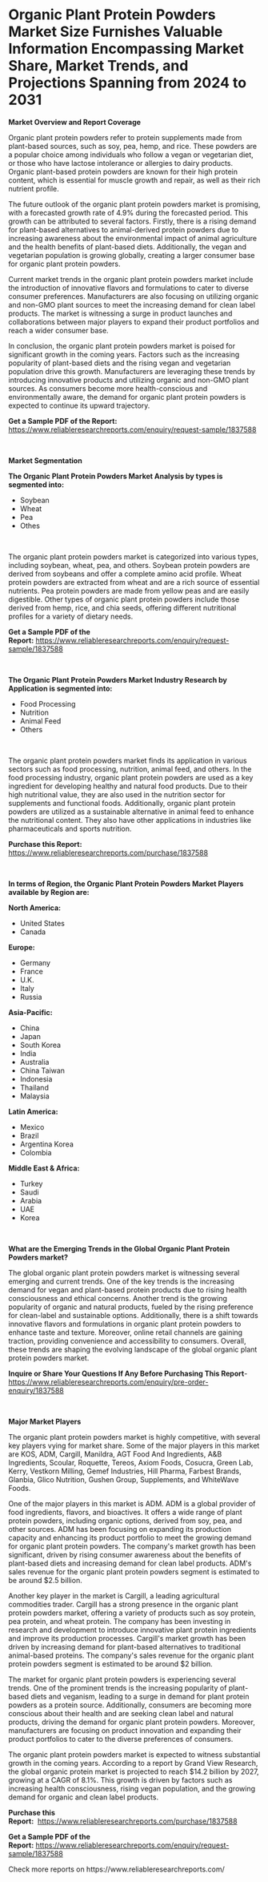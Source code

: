 <p><h1>Organic Plant Protein Powders Market Size Furnishes Valuable Information Encompassing Market Share, Market Trends, and Projections Spanning from 2024 to 2031</h1></p><p><strong>Market Overview and Report Coverage</strong></p>
<p><p>Organic plant protein powders refer to protein supplements made from plant-based sources, such as soy, pea, hemp, and rice. These powders are a popular choice among individuals who follow a vegan or vegetarian diet, or those who have lactose intolerance or allergies to dairy products. Organic plant-based protein powders are known for their high protein content, which is essential for muscle growth and repair, as well as their rich nutrient profile.</p><p>The future outlook of the organic plant protein powders market is promising, with a forecasted growth rate of 4.9% during the forecasted period. This growth can be attributed to several factors. Firstly, there is a rising demand for plant-based alternatives to animal-derived protein powders due to increasing awareness about the environmental impact of animal agriculture and the health benefits of plant-based diets. Additionally, the vegan and vegetarian population is growing globally, creating a larger consumer base for organic plant protein powders.</p><p>Current market trends in the organic plant protein powders market include the introduction of innovative flavors and formulations to cater to diverse consumer preferences. Manufacturers are also focusing on utilizing organic and non-GMO plant sources to meet the increasing demand for clean label products. The market is witnessing a surge in product launches and collaborations between major players to expand their product portfolios and reach a wider consumer base.</p><p>In conclusion, the organic plant protein powders market is poised for significant growth in the coming years. Factors such as the increasing popularity of plant-based diets and the rising vegan and vegetarian population drive this growth. Manufacturers are leveraging these trends by introducing innovative products and utilizing organic and non-GMO plant sources. As consumers become more health-conscious and environmentally aware, the demand for organic plant protein powders is expected to continue its upward trajectory.</p></p>
<p><strong>Get a Sample PDF of the Report:</strong> <a href="https://www.reliableresearchreports.com/enquiry/request-sample/1837588">https://www.reliableresearchreports.com/enquiry/request-sample/1837588</a></p>
<p>&nbsp;</p>
<p><strong>Market Segmentation</strong></p>
<p><strong>The Organic Plant Protein Powders Market Analysis by types is segmented into:</strong></p>
<p><ul><li>Soybean</li><li>Wheat</li><li>Pea</li><li>Othes</li></ul></p>
<p>&nbsp;</p>
<p><p>The organic plant protein powders market is categorized into various types, including soybean, wheat, pea, and others. Soybean protein powders are derived from soybeans and offer a complete amino acid profile. Wheat protein powders are extracted from wheat and are a rich source of essential nutrients. Pea protein powders are made from yellow peas and are easily digestible. Other types of organic plant protein powders include those derived from hemp, rice, and chia seeds, offering different nutritional profiles for a variety of dietary needs.</p></p>
<p><strong>Get a Sample PDF of the Report:</strong>&nbsp;<a href="https://www.reliableresearchreports.com/enquiry/request-sample/1837588">https://www.reliableresearchreports.com/enquiry/request-sample/1837588</a></p>
<p>&nbsp;</p>
<p><strong>The Organic Plant Protein Powders Market Industry Research by Application is segmented into:</strong></p>
<p><ul><li>Food Processing</li><li>Nutrition</li><li>Animal Feed</li><li>Others</li></ul></p>
<p>&nbsp;</p>
<p><p>The organic plant protein powders market finds its application in various sectors such as food processing, nutrition, animal feed, and others. In the food processing industry, organic plant protein powders are used as a key ingredient for developing healthy and natural food products. Due to their high nutritional value, they are also used in the nutrition sector for supplements and functional foods. Additionally, organic plant protein powders are utilized as a sustainable alternative in animal feed to enhance the nutritional content. They also have other applications in industries like pharmaceuticals and sports nutrition.</p></p>
<p><strong>Purchase this Report:</strong>&nbsp; <a href="https://www.reliableresearchreports.com/purchase/1837588">https://www.reliableresearchreports.com/purchase/1837588</a></p>
<p>&nbsp;</p>
<p><strong>In terms of Region, the Organic Plant Protein Powders Market Players available by Region are:</strong></p>
<p>
    <p> <strong> North America: </strong>
        <ul>
            <li>United States</li>
            <li>Canada</li>
        </ul>
        </p> 
    <p> <strong> Europe: </strong>
        <ul>
            <li>Germany</li>
            <li>France</li>
            <li>U.K.</li>
            <li>Italy</li>
            <li>Russia</li>
        </ul>
        </p> 
    <p> <strong> Asia-Pacific: </strong>
        <ul>
            <li>China</li>
            <li>Japan</li>
            <li>South Korea</li>
            <li>India</li>
            <li>Australia</li>
            <li>China Taiwan</li>
            <li>Indonesia</li>
            <li>Thailand</li>
            <li>Malaysia</li>
        </ul>
        </p> 
    <p> <strong> Latin America: </strong>
        <ul>
            <li>Mexico</li>
            <li>Brazil</li>
            <li>Argentina Korea</li>
            <li>Colombia</li>
        </ul>
        </p> 
    <p> <strong> Middle East & Africa: </strong>
        <ul>
            <li>Turkey</li>
            <li>Saudi</li>
            <li>Arabia</li>
            <li>UAE</li>
            <li>Korea</li>
        </ul>
    </p>
    </p>
<p>&nbsp;</p>
<p><strong>What are the Emerging Trends in the Global Organic Plant Protein Powders market?</strong></p>
<p><p>The global organic plant protein powders market is witnessing several emerging and current trends. One of the key trends is the increasing demand for vegan and plant-based protein products due to rising health consciousness and ethical concerns. Another trend is the growing popularity of organic and natural products, fueled by the rising preference for clean-label and sustainable options. Additionally, there is a shift towards innovative flavors and formulations in organic plant protein powders to enhance taste and texture. Moreover, online retail channels are gaining traction, providing convenience and accessibility to consumers. Overall, these trends are shaping the evolving landscape of the global organic plant protein powders market.</p></p>
<p><strong>Inquire or Share Your Questions If Any Before Purchasing This Report</strong>- <a href="https://www.reliableresearchreports.com/enquiry/pre-order-enquiry/1837588">https://www.reliableresearchreports.com/enquiry/pre-order-enquiry/1837588</a></p>
<p>&nbsp;</p>
<p><strong>Major Market Players</strong></p>
<p><p>The organic plant protein powders market is highly competitive, with several key players vying for market share. Some of the major players in this market are KOS, ADM, Cargill, Manildra, AGT Food And Ingredients, A&B Ingredients, Scoular, Roquette, Tereos, Axiom Foods, Cosucra, Green Lab, Kerry, Vestkorn Milling, Gemef Industries, Hill Pharma, Farbest Brands, Glanbia, Glico Nutrition, Gushen Group, Supplements, and WhiteWave Foods.</p><p>One of the major players in this market is ADM. ADM is a global provider of food ingredients, flavors, and bioactives. It offers a wide range of plant protein powders, including organic options, derived from soy, pea, and other sources. ADM has been focusing on expanding its production capacity and enhancing its product portfolio to meet the growing demand for organic plant protein powders. The company's market growth has been significant, driven by rising consumer awareness about the benefits of plant-based diets and increasing demand for clean label products. ADM's sales revenue for the organic plant protein powders segment is estimated to be around $2.5 billion.</p><p>Another key player in the market is Cargill, a leading agricultural commodities trader. Cargill has a strong presence in the organic plant protein powders market, offering a variety of products such as soy protein, pea protein, and wheat protein. The company has been investing in research and development to introduce innovative plant protein ingredients and improve its production processes. Cargill's market growth has been driven by increasing demand for plant-based alternatives to traditional animal-based proteins. The company's sales revenue for the organic plant protein powders segment is estimated to be around $2 billion.</p><p>The market for organic plant protein powders is experiencing several trends. One of the prominent trends is the increasing popularity of plant-based diets and veganism, leading to a surge in demand for plant protein powders as a protein source. Additionally, consumers are becoming more conscious about their health and are seeking clean label and natural products, driving the demand for organic plant protein powders. Moreover, manufacturers are focusing on product innovation and expanding their product portfolios to cater to the diverse preferences of consumers.</p><p>The organic plant protein powders market is expected to witness substantial growth in the coming years. According to a report by Grand View Research, the global organic protein market is projected to reach $14.2 billion by 2027, growing at a CAGR of 8.1%. This growth is driven by factors such as increasing health consciousness, rising vegan population, and the growing demand for organic and clean label products.</p></p>
<p><strong>Purchase this Report:</strong>&nbsp;&nbsp;<a href="https://www.reliableresearchreports.com/purchase/1837588">https://www.reliableresearchreports.com/purchase/1837588</a></p>
<p></p>
<p><strong>Get a Sample PDF of the Report:</strong>&nbsp;<a href="https://www.reliableresearchreports.com/enquiry/request-sample/1837588">https://www.reliableresearchreports.com/enquiry/request-sample/1837588</a></p>
<p>Check more reports on https://www.reliableresearchreports.com/</p>